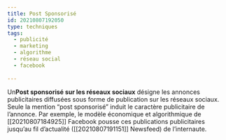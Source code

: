 ```yaml
---
title: Post Sponsorisé
id: 20210807192050
type: techniques 
tags:
  - publicité
  - marketing
  - algorithme
  - réseau social
  - facebook
  
---
```

            

Un**Post sponsorisé sur les réseaux sociaux** désigne les annonces publicitaires diffusées sous forme de publication sur les réseaux sociaux. Seule la mention “post sponsorisé” induit le caractère publicitaire de l’annonce. Par exemple, le modèle économique et algorithmique de [[20210807184925]] Facebook  pousse ces publications publicitaires jusqu’au fil d’actualité ([[20210807191151]] Newsfeed) de l’internaute.



